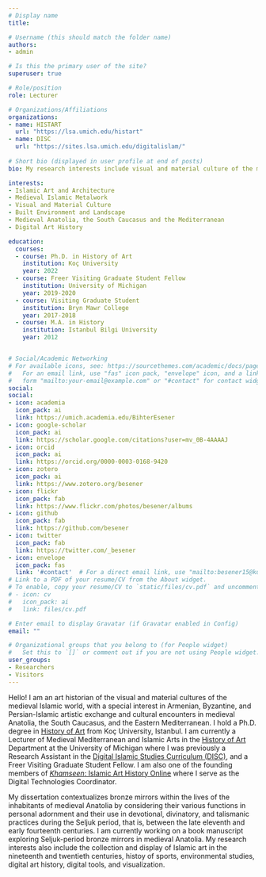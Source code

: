```yaml
---
# Display name
title: 

# Username (this should match the folder name)
authors:
- admin

# Is this the primary user of the site?
superuser: true

# Role/position
role: Lecturer

# Organizations/Affiliations
organizations:
- name: HISTART
  url: "https://lsa.umich.edu/histart"
- name: DISC
  url: "https://sites.lsa.umich.edu/digitalislam/"
  
# Short bio (displayed in user profile at end of posts)
bio: My research interests include visual and material culture of the medieval Islamic world, including the collection and display of Islamic art in the nineteenth and twentieth centuries, digital art history, digital tools and visualization.

interests:
- Islamic Art and Architecture
- Medieval Islamic Metalwork
- Visual and Material Culture
- Built Environment and Landscape
- Medieval Anatolia, the South Caucasus and the Mediterranean 
- Digital Art History

education:
  courses:
  - course: Ph.D. in History of Art
    institution: Koç University
    year: 2022
  - course: Freer Visiting Graduate Student Fellow
    institution: University of Michigan
    year: 2019-2020
  - course: Visiting Graduate Student
    institution: Bryn Mawr College
    year: 2017-2018
  - course: M.A. in History
    institution: Istanbul Bilgi University
    year: 2012


# Social/Academic Networking
# For available icons, see: https://sourcethemes.com/academic/docs/page-builder/#icons
#   For an email link, use "fas" icon pack, "envelope" icon, and a link in the
#   form "mailto:your-email@example.com" or "#contact" for contact widget.
social:
social:
- icon: academia
  icon_pack: ai
  link: https://umich.academia.edu/BihterEsener
- icon: google-scholar
  icon_pack: ai
  link: https://scholar.google.com/citations?user=mv_0B-4AAAAJ
- icon: orcid
  icon_pack: ai
  link: https://orcid.org/0000-0003-0168-9420
- icon: zotero
  icon_pack: ai
  link: https://www.zotero.org/besener  
- icon: flickr
  icon_pack: fab
  link: https://www.flickr.com/photos/besener/albums
- icon: github
  icon_pack: fab
  link: https://github.com/besener
- icon: twitter
  icon_pack: fab
  link: https://twitter.com/_besener
- icon: envelope
  icon_pack: fas
  link: '#contact'  # For a direct email link, use "mailto:besener15@ku.edu.tr"
# Link to a PDF of your resume/CV from the About widget.
# To enable, copy your resume/CV to `static/files/cv.pdf` and uncomment the lines below.
# - icon: cv
#   icon_pack: ai
#   link: files/cv.pdf

# Enter email to display Gravatar (if Gravatar enabled in Config)
email: ""

# Organizational groups that you belong to (for People widget)
#   Set this to `[]` or comment out if you are not using People widget.
user_groups:
- Researchers
- Visitors
---
```


Hello! I am an art historian of the visual and material cultures of the medieval Islamic world, with a special interest in Armenian, Byzantine, and Persian-Islamic artistic exchange and cultural encounters in medieval Anatolia, the South Caucasus, and the Eastern Mediterranean. I hold a Ph.D. degree in [History of Art](https://gsssh.ku.edu.tr/en/departments/archaeology-and-history-of-art/) from Koç University, Istanbul. I am currently a Lecturer of Medieval Mediterranean and Islamic Arts in the [History of Art](https://lsa.umich.edu/histart) Department at the University of Michigan where I was previously a Research Assistant in the [Digital Islamic Studies Curriculum (DISC)](https://sites.lsa.umich.edu/digitalislam/), and a Freer Visiting Graduate Student Fellow. I am also one of the founding members of [*Khamseen*: Islamic Art History Online](https://sites.lsa.umich.edu/khamseen/) where I serve as the Digital Technologies Coordinator.

My dissertation contextualizes bronze mirrors within the lives of the inhabitants of medieval Anatolia by considering their various functions in personal adornment and their use in devotional, divinatory, and talismanic practices during the Seljuk period, that is, between the late eleventh and early fourteenth centuries. I am currently working on a book manuscript exploring Seljuk-period bronze mirrors in medieval Anatolia. My research interests also include the collection and display of Islamic art in the nineteenth and twentieth centuries, histoy of sports, environmental studies, digital art history, digital tools, and visualization.
